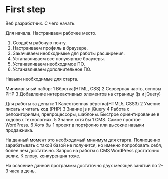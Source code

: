 # First step

Веб разработчик. С чего начать.

Для начала. Настраиваем рабочее место.
1. Создаём рабочую почту.
2. Настраиваем профиль в браузере.
3. Закачиваем необходимые для работы расширения.
4. Устанавливаем все популярные браузеры.
5. Устанавливаем необходимое ПО.
6. Устанавливаем дополнительное ПО.

Навыки необходимые для старта.

Минимальный набор:
1 Вёрстка(HTML, CSS)
2 Серверная часть, основы PHP
3 Добавление интереактивных элементов на страницу (js и jQuery)

Для работы за деньги:
1 Качественная вёрстка(HTML5, CSS3)
2 Умение писать и читать код (PHP)
3 Знание js и jQuery
4 Работа с репозиториями, препроцессоры, шаблоны. Быстрое ориентирование в ходовых технологиях.
5 Знание хотя бы 1 CMS. Самое простое WordPress.
6 Хотя бы 1 проект в портфолио или высокие навыки продажника.

На данный момент это необходимый минимум для старта. Полноценно зарабатывать с такой базой не получится, но именно попробовать себя, более чем достаточно. Запрос на работы с CMS WordPress достаточно велик. К слову. конкуренция тоже.

На освоение данной программы достаточно двух месяцев занятий по 2-3 часа в день.



